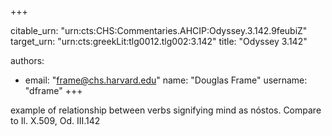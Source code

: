 +++


citable_urn: "urn:cts:CHS:Commentaries.AHCIP:Odyssey.3.142.9feubiZ"
target_urn: "urn:cts:greekLit:tlg0012.tlg002:3.142"
title: "Odyssey 3.142"

authors:
- email: "frame@chs.harvard.edu"
  name: "Douglas Frame"
  username: "dframe"
+++

<p>example of relationship between verbs signifying mind as nóstos. Compare to Il. X.509, Od. III.142</p>